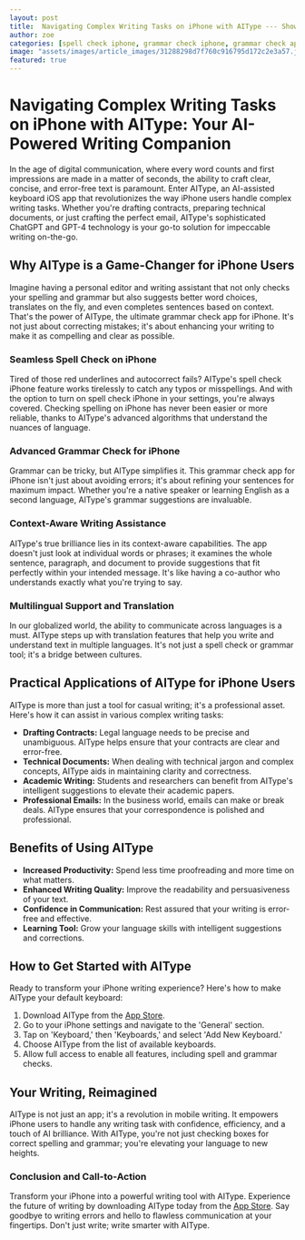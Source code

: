 ```yaml
---
layout: post
title:  Navigating Complex Writing Tasks on iPhone with AIType --- Show how AIType can assist in complex writing tasks like drafting contracts or technical documents.
author: zoe
categories: [spell check iphone, grammar check iphone, grammar check app for iphone, turn on spell check iphone, check spelling iphone, iphone spellcheck, iphone spell check settings]
image: "assets/images/article_images/31288298d7f760c916795d172c2e3a57.jpg"
featured: true
---
```


# Navigating Complex Writing Tasks on iPhone with AIType: Your AI-Powered Writing Companion

In the age of digital communication, where every word counts and first impressions are made in a matter of seconds, the ability to craft clear, concise, and error-free text is paramount. Enter AIType, an AI-assisted keyboard iOS app that revolutionizes the way iPhone users handle complex writing tasks. Whether you're drafting contracts, preparing technical documents, or just crafting the perfect email, AIType's sophisticated ChatGPT and GPT-4 technology is your go-to solution for impeccable writing on-the-go.

## Why AIType is a Game-Changer for iPhone Users

Imagine having a personal editor and writing assistant that not only checks your spelling and grammar but also suggests better word choices, translates on the fly, and even completes sentences based on context. That's the power of AIType, the ultimate grammar check app for iPhone. It's not just about correcting mistakes; it's about enhancing your writing to make it as compelling and clear as possible.

### Seamless Spell Check on iPhone

Tired of those red underlines and autocorrect fails? AIType's spell check iPhone feature works tirelessly to catch any typos or misspellings. And with the option to turn on spell check iPhone in your settings, you're always covered. Checking spelling on iPhone has never been easier or more reliable, thanks to AIType's advanced algorithms that understand the nuances of language.

### Advanced Grammar Check for iPhone

Grammar can be tricky, but AIType simplifies it. This grammar check app for iPhone isn't just about avoiding errors; it's about refining your sentences for maximum impact. Whether you're a native speaker or learning English as a second language, AIType's grammar suggestions are invaluable.

### Context-Aware Writing Assistance

AIType's true brilliance lies in its context-aware capabilities. The app doesn't just look at individual words or phrases; it examines the whole sentence, paragraph, and document to provide suggestions that fit perfectly within your intended message. It's like having a co-author who understands exactly what you're trying to say.

### Multilingual Support and Translation

In our globalized world, the ability to communicate across languages is a must. AIType steps up with translation features that help you write and understand text in multiple languages. It's not just a spell check or grammar tool; it's a bridge between cultures.

## Practical Applications of AIType for iPhone Users

AIType is more than just a tool for casual writing; it's a professional asset. Here's how it can assist in various complex writing tasks:

- **Drafting Contracts:** Legal language needs to be precise and unambiguous. AIType helps ensure that your contracts are clear and error-free.
- **Technical Documents:** When dealing with technical jargon and complex concepts, AIType aids in maintaining clarity and correctness.
- **Academic Writing:** Students and researchers can benefit from AIType's intelligent suggestions to elevate their academic papers.
- **Professional Emails:** In the business world, emails can make or break deals. AIType ensures that your correspondence is polished and professional.

## Benefits of Using AIType

- **Increased Productivity:** Spend less time proofreading and more time on what matters.
- **Enhanced Writing Quality:** Improve the readability and persuasiveness of your text.
- **Confidence in Communication:** Rest assured that your writing is error-free and effective.
- **Learning Tool:** Grow your language skills with intelligent suggestions and corrections.

## How to Get Started with AIType

Ready to transform your iPhone writing experience? Here's how to make AIType your default keyboard:

1. Download AIType from the [App Store](https://apps.apple.com/us/app/aitype-grammar-check-keyboard/id6469163944).
2. Go to your iPhone settings and navigate to the 'General' section.
3. Tap on 'Keyboard,' then 'Keyboards,' and select 'Add New Keyboard.'
4. Choose AIType from the list of available keyboards.
5. Allow full access to enable all features, including spell and grammar checks.

## Your Writing, Reimagined

AIType is not just an app; it's a revolution in mobile writing. It empowers iPhone users to handle any writing task with confidence, efficiency, and a touch of AI brilliance. With AIType, you're not just checking boxes for correct spelling and grammar; you're elevating your language to new heights.

### Conclusion and Call-to-Action

Transform your iPhone into a powerful writing tool with AIType. Experience the future of writing by downloading AIType today from the [App Store](https://apps.apple.com/us/app/aitype-grammar-check-keyboard/id6469163944). Say goodbye to writing errors and hello to flawless communication at your fingertips. Don't just write; write smarter with AIType.
